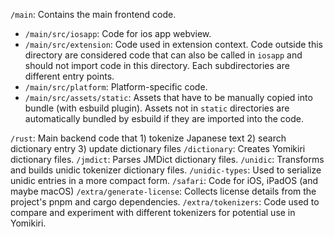 `/main`: Contains the main frontend code.

- `/main/src/iosapp`: Code for ios app webview.
- `/main/src/extension`: Code used in extension context. Code outside this directory are considered code that can also be called in `iosapp` and should not import code in this directory.
  Each subdirectories are different entry points.
- `/main/src/platform`: Platform-specific code.
- `/main/src/assets/static`: Assets that have to be manually copied into bundle (with esbuild plugin). Assets not in `static` directories are automatically bundled by esbuild if they are imported into the code.

`/rust`: Main backend code that 1) tokenize Japanese text 2) search dictionary entry 3) update dictionary files
`/dictionary`: Creates Yomikiri dictionary files.
`/jmdict`: Parses JMDict dictionary files.
`/unidic`: Transforms and builds unidic tokenizer dictionary files.
`/unidic-types`: Used to serialize unidic entries in a more compact form.
`/safari`: Code for iOS, iPadOS (and maybe macOS)
`/extra/generate-license`: Collects license details from the project's pnpm and cargo dependencies.
`/extra/tokenizers`: Code used to compare and experiment with different tokenizers for potential use in Yomikiri.

